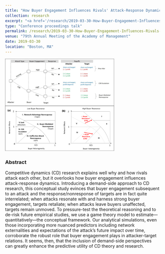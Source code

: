 ```yaml
---
title: "How Buyer Engagement Influences Rivals' Attack-Response Dynamics"
collection: research
excerpt: "<a href='/research/2019-03-30-How-Buyer-Engagement-Influences-Rivals-Attack-Response-Dynamics'><img src='/images/simplified_buyer_engagement_game.png' style='max-height:150px;'></a><br/><br/>Game-theoretic analysis of the mediating role of buyer engagement on the cumulative threat faced by targets of competitive attacks in those targets subsequent response/nonresponse decisions"
type: "Conference proceedings talk"
permalink: /research/2019-03-30-How-Buyer-Engagement-Influences-Rivals-Attack-Response-Dynamics
venue: "79th Annual Meeting of the Academy of Management"
date: 2019-03-30
location: "Boston, MA"
---
```


<img src='/images/buyer_engagement_response_moderators_combined.png' style="max-height:300px;">

### Abstract 
Competitive dynamics (CD) research explains well why and how rivals attack each other, but it overlooks how buyer engagement influences attack-response dynamics.  Introducing a demand-side approach to CD research, this conceptual study evinces that buyer engagement subsequent to an attack and the response/nonresponse of targets are in fact quite interrelated; when attacks resonate with and harness strong buyer engagement, targets retaliate; when attacks leave buyers unaffected, targets remain unmoved.  To pressure-test the theoretical reasoning and to de-risk future empirical studies, we use a game theory model to estimate—quantitatively—the conceptual framework.  Our analytical simulations, even those incorporating more nuanced predictors including network externalities and expectations of the attack’s future impact over time, corroborate the robust role that buyer engagement plays in attacker-target relations.  It seems, then, that the inclusion of demand-side perspectives can greatly enhance the predictive utility of CD theory and research.  
